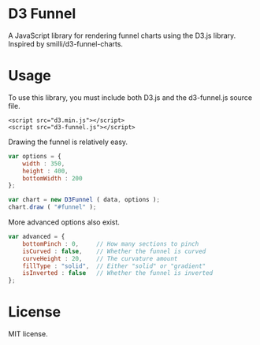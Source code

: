 # D3 Funnel

A JavaScript library for rendering funnel charts using the D3.js library. Inspired by smilli/d3-funnel-charts.

# Usage

To use this library, you must include both D3.js and the d3-funnel.js source file.

````
<script src="d3.min.js"></script>
<script src="d3-funnel.js"></script>
````

Drawing the funnel is relatively easy.

```` javascript
var options = {
	width : 350,
	height : 400,
	bottomWidth : 200
};

var chart = new D3Funnel ( data, options );
chart.draw ( "#funnel" );
````

More advanced options also exist.

```` javascript
var advanced = {
	bottomPinch : 0,     // How many sections to pinch
	isCurved : false,    // Whether the funnel is curved
	curveHeight : 20,    // The curvature amount
	fillType : "solid",  // Either "solid" or "gradient"
	isInverted : false   // Whether the funnel is inverted
};
````

# License

MIT license.
